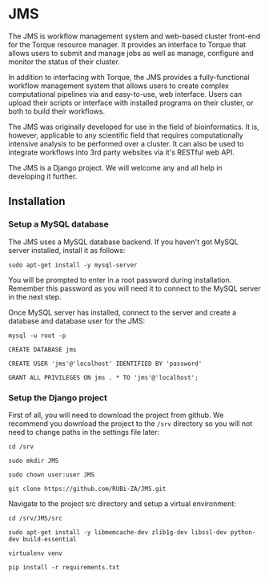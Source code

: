 JMS
===
The JMS is  workflow management system and web-based cluster front-end for the Torque resource manager. It provides an interface to Torque that allows users to submit and manage jobs as well as manage, configure and monitor the status of their cluster.

In addition to interfacing with Torque, the JMS provides a fully-functional workflow management system that allows users to create complex computational pipelines via and easy-to-use, web interface. Users can upload their scripts or interface with installed programs on their cluster, or both to build their workflows.

The JMS was originally developed for use in the field of bioinformatics. It is, however, applicable to any scientific field that requires computationally intensive analysis to be performed over a cluster. It can also be used to integrate workflows into 3rd party websites via it's RESTful web API.

The JMS is a Django project. We will welcome any and all help in developing it further.

Installation
---

### Setup a MySQL database

The JMS uses a MySQL database backend. If you haven't got MySQL server installed, install it as follows:

  `sudo apt-get install -y mysql-server`

You will be prompted to enter in a root password during installation. Remember this password as you will need it to connect to the MySQL server in the next step. 

Once MySQL server has installed, connect to the server and create a database and database user for the JMS:

  `mysql -u root -p`
  
  `CREATE DATABASE jms`
  
  `CREATE USER 'jms'@'localhost' IDENTIFIED BY 'password'`
  
  `GRANT ALL PRIVILEGES ON jms . * TO 'jms'@'localhost';`
  

### Setup the Django project

First of all, you will need to download the project from github. We recommend you download the project to the `/srv` directory so you will not need to change paths in the settings file later:

  `cd /srv`
  
  `sudo mkdir JMS`
  
  `sudo chown user:user JMS`

  `git clone https://github.com/RUBi-ZA/JMS.git`

Navigate to the project src directory and setup a virtual environment:

  `cd /srv/JMS/src`
  
  `sudo apt-get install -y libmemcache-dev zlib1g-dev libssl-dev python-dev build-essential`
  
  `virtualenv venv`

  `pip install -r requirements.txt`
